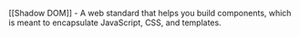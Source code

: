 [[Shadow DOM]] - A web standard that helps you build components, which is meant to encapsulate JavaScript, CSS, and templates.